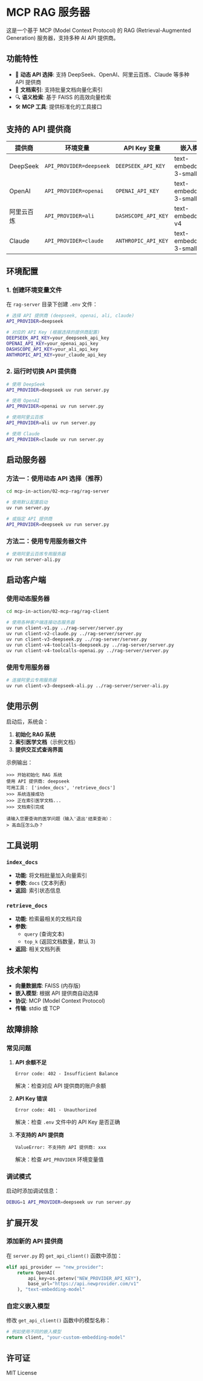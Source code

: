 # MCP RAG 服务器

这是一个基于 MCP (Model Context Protocol) 的 RAG (Retrieval-Augmented Generation) 服务器，支持多种 AI API 提供商。

## 功能特性

- 🔄 **动态 API 选择**: 支持 DeepSeek、OpenAI、阿里云百炼、Claude 等多种 API 提供商
- 📄 **文档索引**: 支持批量文档向量化索引
- 🔍 **语义检索**: 基于 FAISS 的高效向量检索
- 🛠️ **MCP 工具**: 提供标准化的工具接口

## 支持的 API 提供商

| 提供商     | 环境变量                | API Key 变量        | 嵌入模型               |
| ---------- | ----------------------- | ------------------- | ---------------------- |
| DeepSeek   | `API_PROVIDER=deepseek` | `DEEPSEEK_API_KEY`  | text-embedding-3-small |
| OpenAI     | `API_PROVIDER=openai`   | `OPENAI_API_KEY`    | text-embedding-3-small |
| 阿里云百炼 | `API_PROVIDER=ali`      | `DASHSCOPE_API_KEY` | text-embedding-v4      |
| Claude     | `API_PROVIDER=claude`   | `ANTHROPIC_API_KEY` | text-embedding-3-small |

## 环境配置

### 1. 创建环境变量文件

在 `rag-server` 目录下创建 `.env` 文件：

```bash
# 选择 API 提供商 (deepseek, openai, ali, claude)
API_PROVIDER=deepseek

# 对应的 API Key (根据选择的提供商配置)
DEEPSEEK_API_KEY=your_deepseek_api_key
OPENAI_API_KEY=your_openai_api_key
DASHSCOPE_API_KEY=your_ali_api_key
ANTHROPIC_API_KEY=your_claude_api_key
```

### 2. 运行时切换 API 提供商

```bash
# 使用 DeepSeek
API_PROVIDER=deepseek uv run server.py

# 使用 OpenAI
API_PROVIDER=openai uv run server.py

# 使用阿里云百炼
API_PROVIDER=ali uv run server.py

# 使用 Claude
API_PROVIDER=claude uv run server.py
```

## 启动服务器

### 方法一：使用动态 API 选择（推荐）

```bash
cd mcp-in-action/02-mcp-rag/rag-server

# 使用默认配置启动
uv run server.py

# 或指定 API 提供商
API_PROVIDER=deepseek uv run server.py
```

### 方法二：使用专用服务器文件

```bash
# 使用阿里云百炼专用服务器
uv run server-ali.py
```

## 启动客户端

### 使用动态服务器

```bash
cd mcp-in-action/02-mcp-rag/rag-client

# 使用各种客户端连接动态服务器
uv run client-v1.py ../rag-server/server.py
uv run client-v2-claude.py ../rag-server/server.py
uv run client-v3-deepseek.py ../rag-server/server.py
uv run client-v4-toolcalls-deepseek.py ../rag-server/server.py
uv run client-v4-toolcalls-openai.py ../rag-server/server.py
```

### 使用专用服务器

```bash
# 连接阿里云专用服务器
uv run client-v3-deepseek-ali.py ../rag-server/server-ali.py
```

## 使用示例

启动后，系统会：

1. **初始化 RAG 系统**
2. **索引医学文档**（示例文档）
3. **提供交互式查询界面**

示例输出：

```
>>> 开始初始化 RAG 系统
使用 API 提供商: deepseek
可用工具： ['index_docs', 'retrieve_docs']
>>> 系统连接成功
>>> 正在索引医学文档...
>>> 文档索引完成

请输入您要查询的医学问题（输入'退出'结束查询）：
> 高血压怎么办？
```

## 工具说明

### `index_docs`

- **功能**: 将文档批量加入向量索引
- **参数**: `docs` (文本列表)
- **返回**: 索引状态信息

### `retrieve_docs`

- **功能**: 检索最相关的文档片段
- **参数**:
  - `query` (查询文本)
  - `top_k` (返回文档数量，默认 3)
- **返回**: 相关文档列表

## 技术架构

- **向量数据库**: FAISS (内存版)
- **嵌入模型**: 根据 API 提供商自动选择
- **协议**: MCP (Model Context Protocol)
- **传输**: stdio 或 TCP

## 故障排除

### 常见问题

1. **API 余额不足**

   ```
   Error code: 402 - Insufficient Balance
   ```

   解决：检查对应 API 提供商的账户余额

2. **API Key 错误**

   ```
   Error code: 401 - Unauthorized
   ```

   解决：检查 `.env` 文件中的 API Key 是否正确

3. **不支持的 API 提供商**
   ```
   ValueError: 不支持的 API 提供商: xxx
   ```
   解决：检查 `API_PROVIDER` 环境变量值

### 调试模式

启动时添加调试信息：

```bash
DEBUG=1 API_PROVIDER=deepseek uv run server.py
```

## 扩展开发

### 添加新的 API 提供商

在 `server.py` 的 `get_api_client()` 函数中添加：

```python
elif api_provider == "new_provider":
    return OpenAI(
        api_key=os.getenv("NEW_PROVIDER_API_KEY"),
        base_url="https://api.newprovider.com/v1"
    ), "text-embedding-model"
```

### 自定义嵌入模型

修改 `get_api_client()` 函数中的模型名称：

```python
# 例如使用不同的嵌入模型
return client, "your-custom-embedding-model"
```

## 许可证

MIT License
